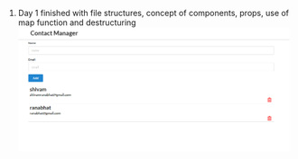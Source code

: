 1. Day 1 finished with file structures, concept of components, props, use of map function and destructuring
![Output-Day-1](./Output/Day-1.png)

